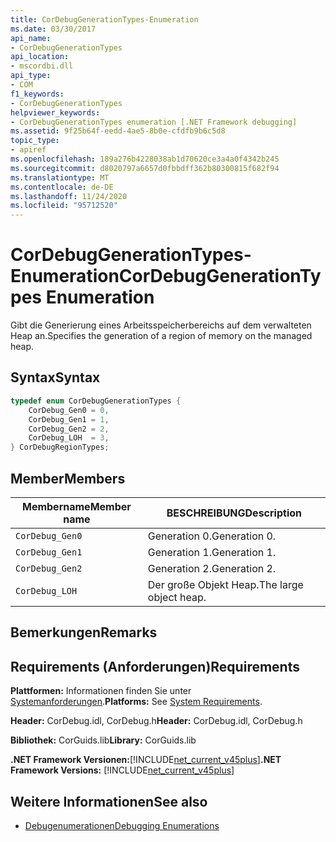 ```yaml
---
title: CorDebugGenerationTypes-Enumeration
ms.date: 03/30/2017
api_name:
- CorDebugGenerationTypes
api_location:
- mscordbi.dll
api_type:
- COM
f1_keywords:
- CorDebugGenerationTypes
helpviewer_keywords:
- CorDebugGenerationTypes enumeration [.NET Framework debugging]
ms.assetid: 9f25b64f-eedd-4ae5-8b0e-cfdfb9b6c5d8
topic_type:
- apiref
ms.openlocfilehash: 189a276b4228038ab1d70620ce3a4a0f4342b245
ms.sourcegitcommit: d8020797a6657d0fbbdff362b80300815f682f94
ms.translationtype: MT
ms.contentlocale: de-DE
ms.lasthandoff: 11/24/2020
ms.locfileid: "95712520"
---
```

# <a name="cordebuggenerationtypes-enumeration"></a><span data-ttu-id="5b3b4-102">CorDebugGenerationTypes-Enumeration</span><span class="sxs-lookup"><span data-stu-id="5b3b4-102">CorDebugGenerationTypes Enumeration</span></span>

<span data-ttu-id="5b3b4-103">Gibt die Generierung eines Arbeitsspeicherbereichs auf dem verwalteten Heap an.</span><span class="sxs-lookup"><span data-stu-id="5b3b4-103">Specifies the generation of a region of memory on the managed heap.</span></span>  
  
## <a name="syntax"></a><span data-ttu-id="5b3b4-104">Syntax</span><span class="sxs-lookup"><span data-stu-id="5b3b4-104">Syntax</span></span>  
  
```cpp  
typedef enum CorDebugGenerationTypes {  
    CorDebug_Gen0 = 0,  
    CorDebug_Gen1 = 1,  
    CorDebug_Gen2 = 2,  
    CorDebug_LOH  = 3,  
} CorDebugRegionTypes;  
```  
  
## <a name="members"></a><span data-ttu-id="5b3b4-105">Member</span><span class="sxs-lookup"><span data-stu-id="5b3b4-105">Members</span></span>  
  
|<span data-ttu-id="5b3b4-106">Membername</span><span class="sxs-lookup"><span data-stu-id="5b3b4-106">Member name</span></span>|<span data-ttu-id="5b3b4-107">BESCHREIBUNG</span><span class="sxs-lookup"><span data-stu-id="5b3b4-107">Description</span></span>|  
|-----------------|-----------------|  
|`CorDebug_Gen0`|<span data-ttu-id="5b3b4-108">Generation 0.</span><span class="sxs-lookup"><span data-stu-id="5b3b4-108">Generation 0.</span></span>|  
|`CorDebug_Gen1`|<span data-ttu-id="5b3b4-109">Generation 1.</span><span class="sxs-lookup"><span data-stu-id="5b3b4-109">Generation 1.</span></span>|  
|`CorDebug_Gen2`|<span data-ttu-id="5b3b4-110">Generation 2.</span><span class="sxs-lookup"><span data-stu-id="5b3b4-110">Generation 2.</span></span>|  
|`CorDebug_LOH`|<span data-ttu-id="5b3b4-111">Der große Objekt Heap.</span><span class="sxs-lookup"><span data-stu-id="5b3b4-111">The large object heap.</span></span>|  
  
## <a name="remarks"></a><span data-ttu-id="5b3b4-112">Bemerkungen</span><span class="sxs-lookup"><span data-stu-id="5b3b4-112">Remarks</span></span>  
  
## <a name="requirements"></a><span data-ttu-id="5b3b4-113">Requirements (Anforderungen)</span><span class="sxs-lookup"><span data-stu-id="5b3b4-113">Requirements</span></span>  

 <span data-ttu-id="5b3b4-114">**Plattformen:** Informationen finden Sie unter [Systemanforderungen](../../get-started/system-requirements.md).</span><span class="sxs-lookup"><span data-stu-id="5b3b4-114">**Platforms:** See [System Requirements](../../get-started/system-requirements.md).</span></span>  
  
 <span data-ttu-id="5b3b4-115">**Header:** CorDebug.idl, CorDebug.h</span><span class="sxs-lookup"><span data-stu-id="5b3b4-115">**Header:** CorDebug.idl, CorDebug.h</span></span>  
  
 <span data-ttu-id="5b3b4-116">**Bibliothek:** CorGuids.lib</span><span class="sxs-lookup"><span data-stu-id="5b3b4-116">**Library:** CorGuids.lib</span></span>  
  
 <span data-ttu-id="5b3b4-117">**.NET Framework Versionen:**[!INCLUDE[net_current_v45plus](../../../../includes/net-current-v45plus-md.md)]</span><span class="sxs-lookup"><span data-stu-id="5b3b4-117">**.NET Framework Versions:** [!INCLUDE[net_current_v45plus](../../../../includes/net-current-v45plus-md.md)]</span></span>  
  
## <a name="see-also"></a><span data-ttu-id="5b3b4-118">Weitere Informationen</span><span class="sxs-lookup"><span data-stu-id="5b3b4-118">See also</span></span>

- [<span data-ttu-id="5b3b4-119">Debugenumerationen</span><span class="sxs-lookup"><span data-stu-id="5b3b4-119">Debugging Enumerations</span></span>](debugging-enumerations.md)
